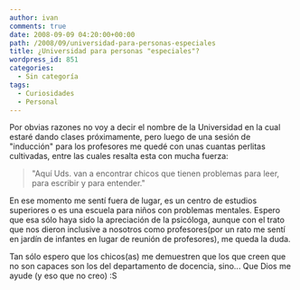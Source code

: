 ```yaml
---
author: ivan
comments: true
date: 2008-09-09 04:20:00+00:00
path: /2008/09/universidad-para-personas-especiales
title: ¿Universidad para personas "especiales"?
wordpress_id: 851
categories:
  - Sin categoría
tags:
  - Curiosidades
  - Personal
---
```


Por obvias razones no voy a decir el nombre de la Universidad en la cual estaré dando clases próximamente, pero luego de una sesión de "inducción" para los profesores me quedé con unas cuantas perlitas cultivadas, entre las cuales resalta esta con mucha fuerza:

<blockquote>"Aquí Uds. van a encontrar chicos que tienen problemas para leer, para escribir y para entender."</blockquote>

En ese momento me sentí fuera de lugar, es un centro de estudios superiores o es una escuela para niños con problemas mentales. Espero que esa sólo haya sido la apreciación de la psicóloga, aunque con el trato que nos dieron inclusive a nosotros como profesores(por un rato me sentí en jardín de infantes en lugar de reunión de profesores), me queda la duda.

Tan sólo espero que los chicos(as) me demuestren que los que creen que no son capaces son los del departamento de docencia, sino... Que Dios me ayude (y eso que no creo) :S
